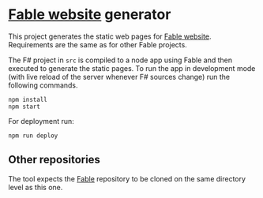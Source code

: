 # [Fable website](http://fable.io) generator

This project generates the static web pages for [Fable website](http://fable.io). Requirements are the same as for other Fable projects.

The F# project in `src` is compiled to a node app using Fable and then executed to generate the static pages. To run the app in development mode (with live reload of the server whenever F# sources change) run the following commands.

```shell
npm install
npm start
```

For deployment run:

```shell
npm run deploy
```

## Other repositories

The tool expects the [Fable](https://github.com/fable-compiler/Fable) repository to be cloned on the same directory level as this one.
